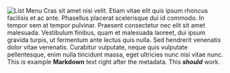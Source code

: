 <!---
title: This is wrong on purpose.
icon: minecraft:stick
menu:
  main_menu:
    Listed menus:
      - ./debug_page.md
      - /main_menu.md
      - ./debug_no_menu.md
--->
![List Menu](list://main_menu)
 Cras sit amet nisi velit. Etiam vitae elit quis ipsum rhoncus facilisis et ac ante. Phasellus placerat scelerisque dui id commodo. In tempor sem at tempor pulvinar. Praesent consectetur nec elit sit amet malesuada. Vestibulum finibus, quam et malesuada laoreet, dui ipsum gravida turpis, ut fermentum ante lectus quis nulla. Sed hendrerit venenatis dolor vitae venenatis. Curabitur vulputate, neque quis vulputate pellentesque, enim nulla tincidunt massa, eget ultricies nunc nisi vitae nunc. 
This _is_ example **Markdown** text right after the metadata. This ***should*** work.